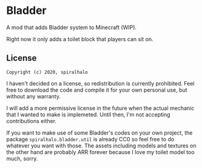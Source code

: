 # Bladder

A mod that adds Bladder system to Minecraft (WIP).

Right now it only adds a toilet block that players can sit on.

## License

```Copyright (c) 2020, spiralhalo```

I haven't decided on a license, so redistribution is currently prohibited. Feel free to download the code and compile it for your own personal use, but without any warranty.

I will add a more permissive license in the future when the actual mechanic that I wanted to make is implemeted. Until then, I'm not accepting contributions either.

If you want to make use of some Bladder's codes on your own project, the package `spiralhalo.bladder.util` is already CC0 so feel free to do whatever you want with those. The assets including models and textures on the other hand are probably ARR forever because I love my toilet model too much, sorry.
